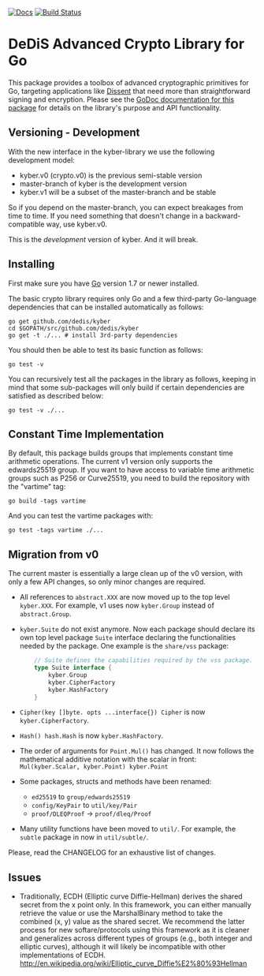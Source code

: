 [![Docs](https://img.shields.io/badge/docs-current-brightgreen.svg)](https://godoc.org/gopkg.in/dedis/kyber.v1)
[![Build Status](https://travis-ci.org/dedis/kyber.svg?branch=v1)](https://travis-ci.org/dedis/kyber)

DeDiS Advanced Crypto Library for Go
====================================

This package provides a toolbox of advanced cryptographic primitives for Go,
targeting applications like [Dissent](http://dedis.cs.yale.edu/dissent/)
that need more than straightforward signing and encryption.
Please see the
[GoDoc documentation for this package](http://godoc.org/gopkg.in/dedis/kyber.v1)
for details on the library's purpose and API functionality.

Versioning - Development
------------------------

With the new interface in the kyber-library we use the following development
model:

* kyber.v0 (crypto.v0) is the previous semi-stable version
* master-branch of kyber is the development version
* kyber.v1 will be a subset of the master-branch and be stable

So if you depend on the master-branch, you can expect breakages from time
to time. If you need something that doesn't change in a backward-compatible
way, use kyber.v0.

This is the _development_ version of kyber. And it will break.

Installing
----------

First make sure you have [Go](https://golang.org)
version 1.7 or newer installed.

The basic crypto library requires only Go and a few
third-party Go-language dependencies that can be installed automatically
as follows:

	go get github.com/dedis/kyber
	cd $GOPATH/src/github.com/dedis/kyber
	go get -t ./... # install 3rd-party dependencies

You should then be able to test its basic function as follows:

	go test -v

You can recursively test all the packages in the library as follows,
keeping in mind that some sub-packages will only build
if certain dependencies are satisfied as described below:

	go test -v ./...

Constant Time Implementation
----------------------------

By default, this package builds groups that implements constant time arithmetic
operations. The current v1 version only supports the edwards25519 group.  If you
want to have access to variable time arithmetic groups such as P256 or
Curve25519, you need to build the repository with the "vartime" tag:

    go build -tags vartime

And you can test the vartime packages with:

    go test -tags vartime ./...


Migration from v0
-----------------

The current master is essentially a large clean up of the v0 version, with only a few API
changes, so only minor changes are required.  

+ All references to `abstract.XXX` are now moved up to the top level
  `kyber.XXX`. For example, v1 uses now `kyber.Group` instead of
  `abstract.Group`.
+ `kyber.Suite` do not exist anymore. Now each package should declare its own
  top level package `Suite` interface declaring the functionalities needed by
  the package. One example is the `share/vss` package:
  ```go
      // Suite defines the capabilities required by the vss package.
      type Suite interface {
          kyber.Group
          kyber.CipherFactory
          kyber.HashFactory
      }
  ```
+ `Cipher(key []byte. opts ...interface{}) Cipher` is now `kyber.CipherFactory`.
+ `Hash() hash.Hash` is now `kyber.HashFactory`.
+ The order of arguments for `Point.Mul()` has changed. It now follows the
  mathematical additive notation with the scalar in front:
  `Mul(kyber.Scalar, kyber.Point) kyber.Point`

+ Some packages, structs and methods have been renamed:
    - `ed25519` to `group/edwards25519`
    - `config/KeyPair` to `util/key/Pair`
    - `proof/DLEQProof` -> `proof/dleq/Proof`

+ Many utility functions have been moved to `util/`. For example, the `subtle`
  package in now in `util/subtle/`.

Please, read the CHANGELOG for an exhaustive list of changes.

Issues
------

- Traditionally, ECDH (Elliptic curve Diffie-Hellman) derives the shared secret
from the x point only. In this framework, you can either manually retrieve the
value or use the MarshalBinary method to take the combined (x, y) value as the
shared secret. We recommend the latter process for new softare/protocols using
this framework as it is cleaner and generalizes across different types of
groups (e.g., both integer and elliptic curves), although it will likely be
incompatible with other implementations of ECDH.
http://en.wikipedia.org/wiki/Elliptic_curve_Diffie%E2%80%93Hellman

